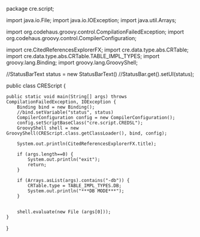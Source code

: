package cre.script;

import java.io.File;
import java.io.IOException;
import java.util.Arrays;

import org.codehaus.groovy.control.CompilationFailedException;
import org.codehaus.groovy.control.CompilerConfiguration;

import cre.CitedReferencesExplorerFX;
import cre.data.type.abs.CRTable;
import cre.data.type.abs.CRTable.TABLE_IMPL_TYPES;
import groovy.lang.Binding;
import groovy.lang.GroovyShell;

//StatusBarText status = new StatusBarText()
//StatusBar.get().setUI(status);


public class CREScript {

	public static void main(String[] args) throws CompilationFailedException, IOException {
		Binding bind = new Binding();
		//bind.setVariable("status", status)
		CompilerConfiguration config = new CompilerConfiguration();
		config.setScriptBaseClass("cre.script.CREDSL");
		GroovyShell shell = new GroovyShell(CREScript.class.getClassLoader(), bind, config);

		System.out.println(CitedReferencesExplorerFX.title);

		if (args.length==0) {
			System.out.println("exit");
			return;
		}

		if (Arrays.asList(args).contains("-db")) { 
			CRTable.type = TABLE_IMPL_TYPES.DB;
			System.out.println("***DB MODE***");
		}


		shell.evaluate(new File (args[0]));
	}
}


